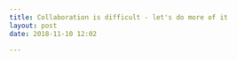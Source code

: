 ```yaml
---
title: Collaboration is difficult - let's do more of it
layout: post
date: 2018-11-10 12:02

---
```

